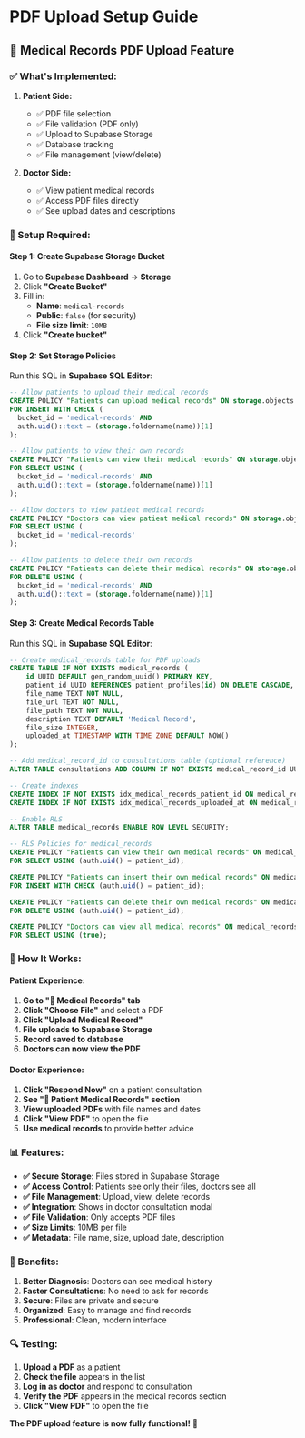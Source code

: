 # PDF Upload Setup Guide

## **📄 Medical Records PDF Upload Feature**

### **✅ What's Implemented:**

1. **Patient Side:**
   - ✅ PDF file selection
   - ✅ File validation (PDF only)
   - ✅ Upload to Supabase Storage
   - ✅ Database tracking
   - ✅ File management (view/delete)

2. **Doctor Side:**
   - ✅ View patient medical records
   - ✅ Access PDF files directly
   - ✅ See upload dates and descriptions

### **🔧 Setup Required:**

#### **Step 1: Create Supabase Storage Bucket**

1. Go to **Supabase Dashboard** → **Storage**
2. Click **"Create Bucket"**
3. Fill in:
   - **Name**: `medical-records`
   - **Public**: `false` (for security)
   - **File size limit**: `10MB`
4. Click **"Create bucket"**

#### **Step 2: Set Storage Policies**

Run this SQL in **Supabase SQL Editor**:

```sql
-- Allow patients to upload their medical records
CREATE POLICY "Patients can upload medical records" ON storage.objects
FOR INSERT WITH CHECK (
  bucket_id = 'medical-records' AND 
  auth.uid()::text = (storage.foldername(name))[1]
);

-- Allow patients to view their own records
CREATE POLICY "Patients can view their medical records" ON storage.objects
FOR SELECT USING (
  bucket_id = 'medical-records' AND 
  auth.uid()::text = (storage.foldername(name))[1]
);

-- Allow doctors to view patient medical records
CREATE POLICY "Doctors can view patient medical records" ON storage.objects
FOR SELECT USING (
  bucket_id = 'medical-records'
);

-- Allow patients to delete their own records
CREATE POLICY "Patients can delete their medical records" ON storage.objects
FOR DELETE USING (
  bucket_id = 'medical-records' AND 
  auth.uid()::text = (storage.foldername(name))[1]
);
```

#### **Step 3: Create Medical Records Table**

Run this SQL in **Supabase SQL Editor**:

```sql
-- Create medical_records table for PDF uploads
CREATE TABLE IF NOT EXISTS medical_records (
    id UUID DEFAULT gen_random_uuid() PRIMARY KEY,
    patient_id UUID REFERENCES patient_profiles(id) ON DELETE CASCADE,
    file_name TEXT NOT NULL,
    file_url TEXT NOT NULL,
    file_path TEXT NOT NULL,
    description TEXT DEFAULT 'Medical Record',
    file_size INTEGER,
    uploaded_at TIMESTAMP WITH TIME ZONE DEFAULT NOW()
);

-- Add medical_record_id to consultations table (optional reference)
ALTER TABLE consultations ADD COLUMN IF NOT EXISTS medical_record_id UUID REFERENCES medical_records(id) ON DELETE SET NULL;

-- Create indexes
CREATE INDEX IF NOT EXISTS idx_medical_records_patient_id ON medical_records(patient_id);
CREATE INDEX IF NOT EXISTS idx_medical_records_uploaded_at ON medical_records(uploaded_at);

-- Enable RLS
ALTER TABLE medical_records ENABLE ROW LEVEL SECURITY;

-- RLS Policies for medical_records
CREATE POLICY "Patients can view their own medical records" ON medical_records
FOR SELECT USING (auth.uid() = patient_id);

CREATE POLICY "Patients can insert their own medical records" ON medical_records
FOR INSERT WITH CHECK (auth.uid() = patient_id);

CREATE POLICY "Patients can delete their own medical records" ON medical_records
FOR DELETE USING (auth.uid() = patient_id);

CREATE POLICY "Doctors can view all medical records" ON medical_records
FOR SELECT USING (true);
```

### **🎯 How It Works:**

#### **Patient Experience:**
1. **Go to "📄 Medical Records" tab**
2. **Click "Choose File"** and select a PDF
3. **Click "Upload Medical Record"**
4. **File uploads to Supabase Storage**
5. **Record saved to database**
6. **Doctors can now view the PDF**

#### **Doctor Experience:**
1. **Click "Respond Now"** on a patient consultation
2. **See "📄 Patient Medical Records" section**
3. **View uploaded PDFs** with file names and dates
4. **Click "View PDF"** to open the file
5. **Use medical records** to provide better advice

### **📊 Features:**

- **✅ Secure Storage**: Files stored in Supabase Storage
- **✅ Access Control**: Patients see only their files, doctors see all
- **✅ File Management**: Upload, view, delete records
- **✅ Integration**: Shows in doctor consultation modal
- **✅ File Validation**: Only accepts PDF files
- **✅ Size Limits**: 10MB per file
- **✅ Metadata**: File name, size, upload date, description

### **🚀 Benefits:**

1. **Better Diagnosis**: Doctors can see medical history
2. **Faster Consultations**: No need to ask for records
3. **Secure**: Files are private and secure
4. **Organized**: Easy to manage and find records
5. **Professional**: Clean, modern interface

### **🔍 Testing:**

1. **Upload a PDF** as a patient
2. **Check the file** appears in the list
3. **Log in as doctor** and respond to consultation
4. **Verify the PDF** appears in the medical records section
5. **Click "View PDF"** to open the file

**The PDF upload feature is now fully functional!** 🎉
